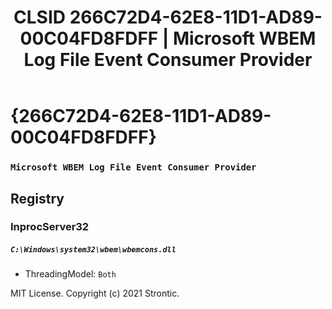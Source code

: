 ﻿---
title: "CLSID 266C72D4-62E8-11D1-AD89-00C04FD8FDFF | Microsoft WBEM Log File Event Consumer Provider"
excerpt: What is COM-Object CLSID 266C72D4-62E8-11D1-AD89-00C04FD8FDFF?
---

# {266C72D4-62E8-11D1-AD89-00C04FD8FDFF}

### `Microsoft WBEM Log File Event Consumer Provider`

## Registry


### InprocServer32

##### `C:\Windows\system32\wbem\wbemcons.dll`
* ThreadingModel: `Both`

MIT License. Copyright (c) 2021 Strontic.


